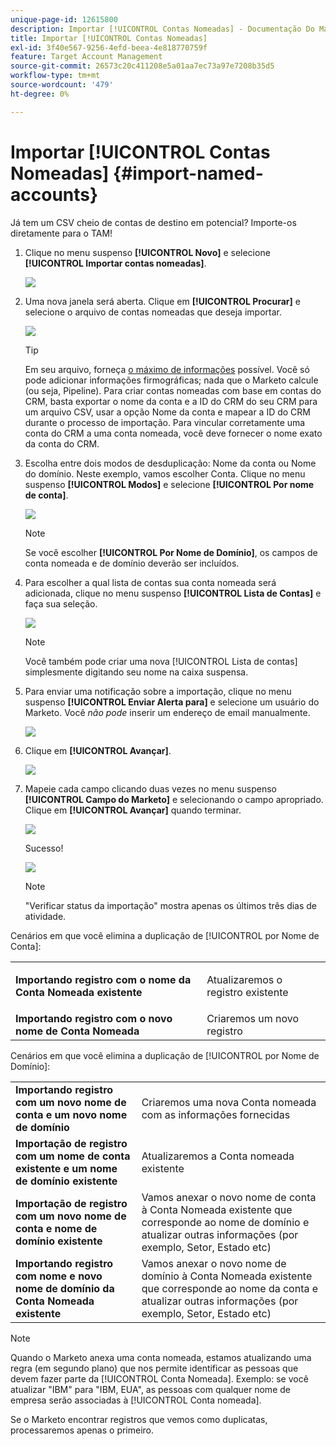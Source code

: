 ```yaml
---
unique-page-id: 12615800
description: Importar [!UICONTROL Contas Nomeadas] - Documentação Do Marketo - Documentação Do Produto
title: Importar [!UICONTROL Contas Nomeadas]
exl-id: 3f40e567-9256-4efd-beea-4e818770759f
feature: Target Account Management
source-git-commit: 26573c20c411208e5a01aa7ec73a97e7208b35d5
workflow-type: tm+mt
source-wordcount: '479'
ht-degree: 0%

---
```


# Importar [!UICONTROL Contas Nomeadas] {#import-named-accounts}

Já tem um CSV cheio de contas de destino em potencial? Importe-os diretamente para o TAM!

1. Clique no menu suspenso **[!UICONTROL Novo]** e selecione **[!UICONTROL Importar contas nomeadas]**.

   ![](assets/inaone.png)

1. Uma nova janela será aberta. Clique em **[!UICONTROL Procurar]** e selecione o arquivo de contas nomeadas que deseja importar.

   ![](assets/inatwo.png)

   >[!TIP]
   >
   >Em seu arquivo, forneça [o máximo de informações](/help/marketo/product-docs/target-account-management/target/named-accounts/named-account-overview.md#named-account-attributes) possível. Você só pode adicionar informações firmográficas; nada que o Marketo calcule (ou seja, Pipeline). Para criar contas nomeadas com base em contas do CRM, basta exportar o nome da conta e a ID do CRM do seu CRM para um arquivo CSV, usar a opção Nome da conta e mapear a ID do CRM durante o processo de importação. Para vincular corretamente uma conta do CRM a uma conta nomeada, você deve fornecer o nome exato da conta do CRM.

1. Escolha entre dois modos de desduplicação: Nome da conta ou Nome do domínio. Neste exemplo, vamos escolher Conta. Clique no menu suspenso **[!UICONTROL Modos]** e selecione **[!UICONTROL Por nome de conta]**.

   ![](assets/inathree.png)

   >[!NOTE]
   >
   >Se você escolher **[!UICONTROL Por Nome de Domínio]**, os campos de conta nomeada e de domínio deverão ser incluídos.

1. Para escolher a qual lista de contas sua conta nomeada será adicionada, clique no menu suspenso **[!UICONTROL Lista de Contas]** e faça sua seleção.

   ![](assets/inafour.png)

   >[!NOTE]
   >
   >Você também pode criar uma nova [!UICONTROL Lista de contas] simplesmente digitando seu nome na caixa suspensa.

1. Para enviar uma notificação sobre a importação, clique no menu suspenso **[!UICONTROL Enviar Alerta para]** e selecione um usuário do Marketo. Você _não pode_ inserir um endereço de email manualmente.

   ![](assets/inafive-2.png)

1. Clique em **[!UICONTROL Avançar]**.

   ![](assets/inasix-2.png)

1. Mapeie cada campo clicando duas vezes no menu suspenso **[!UICONTROL Campo do Marketo]** e selecionando o campo apropriado. Clique em **[!UICONTROL Avançar]** quando terminar.

   ![](assets/inaseven.png)

   Sucesso!

   ![](assets/inanine.png)

   >[!NOTE]
   >
   >&quot;Verificar status da importação&quot; mostra apenas os últimos três dias de atividade.

Cenários em que você elimina a duplicação de [!UICONTROL por Nome de Conta]:

<table>
 <tbody>
  <tr>
   <td><strong>Importando registro com o nome da <span class="uicontrol">Conta Nomeada</span> existente</strong></td>
   <td><p>Atualizaremos o registro existente</p></td>
  </tr>
  <tr>
   <td><strong>Importando registro com o novo nome de <span class="uicontrol">Conta Nomeada</span></strong></td>
   <td>Criaremos um novo registro</td>
  </tr>
 </tbody>
</table>

Cenários em que você elimina a duplicação de [!UICONTROL por Nome de Domínio]:

<table>
 <tbody>
  <tr>
   <td><strong>Importando registro com um novo nome de conta e um novo nome de domínio</strong></td>
   <td>Criaremos uma nova <span class="uicontrol">Conta nomeada</span> com as informações fornecidas</td>
  </tr>
  <tr>
   <td><strong>Importação de registro com um nome de conta existente e um nome de domínio existente</strong></td>
   <td>Atualizaremos a <span class="uicontrol">Conta nomeada</span> existente</td>
  </tr>
   <tr>
   <td><strong>Importação de registro com um novo nome de conta e nome de domínio existente</strong></td>
   <td>Vamos anexar o novo nome de conta à <span class="uicontrol">Conta Nomeada</span> existente que corresponde ao nome de domínio e atualizar outras informações (por exemplo, Setor, Estado etc)</td>
  </tr>
  <tr>
   <td><strong>Importando registro com nome e novo nome de domínio da <span class="uicontrol">Conta Nomeada</span> existente</strong></td>
   <td>Vamos anexar o novo nome de domínio à <span class="uicontrol">Conta Nomeada</span> existente que corresponde ao nome da conta e atualizar outras informações (por exemplo, Setor, Estado etc)</td>
  </tr>
 </tbody>
</table>

>[!NOTE]
>
>Quando o Marketo anexa uma conta nomeada, estamos atualizando uma regra (em segundo plano) que nos permite identificar as pessoas que devem fazer parte da [!UICONTROL Conta Nomeada]. Exemplo: se você atualizar &quot;IBM&quot; para &quot;IBM, EUA&quot;, as pessoas com qualquer nome de empresa serão associadas à [!UICONTROL Conta nomeada].

Se o Marketo encontrar registros que vemos como duplicatas, processaremos apenas o primeiro.

